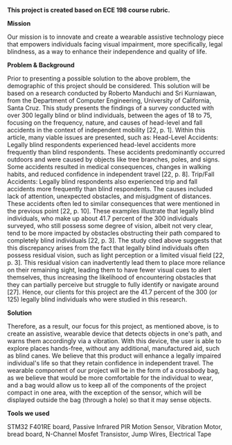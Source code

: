 **This project is created based on ECE 198 course rubric.**

**Mission**

Our mission is to innovate and create a wearable assistive technology piece that empowers individuals facing visual impairment, more specifically, legal blindness, as a way to enhance their independence and quality of life.

**Problem & Background**

Prior to presenting a possible solution to the above problem, the demographic of this project should be considered. This solution will be based on a research conducted by Roberto Manduchi and Sri Kurniawan, from the Department of Computer Engineering, University of California, Santa Cruz. This study presents the findings of a survey conducted with over 300 legally blind or blind individuals, between the ages of 18 to 75, focusing on the frequency, nature, and causes of head-level and fall accidents in the context of independent mobility [22, p. 1]. Within this article, many viable issues are presented, such as:
Head-Level Accidents: Legally blind respondents experienced head-level accidents more frequently than blind respondents. These accidents predominantly occurred outdoors and were caused by objects like tree branches, poles, and signs. Some accidents resulted in medical consequences, changes in walking habits, and reduced confidence in independent travel [22, p. 8].
Trip/Fall Accidents: Legally blind respondents also experienced trip and fall accidents more frequently than blind respondents. The causes included lack of attention, unexpected obstacles, and misjudgment of distances. These accidents often led to similar consequences that were mentioned in the previous point [22, p. 10].
These examples illustrate that legally blind individuals, who make up about 41.7 percent of the 300 individuals surveyed, who still possess some degree of vision, albeit not very clear, tend to be more impacted by obstacles obstructing their path compared to completely blind individuals [22, p. 3]. The study cited above suggests that this discrepancy arises from the fact that legally blind individuals often possess residual vision, such as light perception or a limited visual field [22, p. 3]. This residual vision can inadvertently lead them to place more reliance on their remaining sight, leading them to have fewer visual cues to alert themselves, thus increasing the likelihood of encountering obstacles that they can partially perceive but struggle to fully identify or navigate around [27]. Hence, our clients for this project are the 41.7 percent of the 300 (or 125) legally blind individuals who were studied in this research.

**Solution**

Therefore, as a result, our focus for this project, as mentioned above, is to create an assistive, wearable device that detects objects in one's path, and warns them accordingly via a vibration. With this device, the user is able to explore places hands-free, without any additional, manufactured aid, such as blind canes. We believe that this product will enhance a legally impaired individual's life so that they retain confidence in independent travel. The wearable component of our project will be in the form of a crossbody bag, as we believe that would be more comfortable for the individual to wear, and a bag would allow us to keep all of the components of the project compact in one area, with the exception of the sensor, which will be displayed outside the bag (through a hole) so that it may sense objects.

**Tools we used**

STM32 F401RE board, Passive Infrared PIR Motion Sensor, Vibration Motor, bread board, N-Channel Mosfet Transistor, Jump Wires, Electrical Tape
